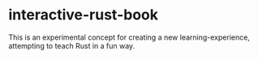 # interactive-rust-book
This is an experimental concept for creating a new learning-experience, attempting to teach Rust in a fun way.
